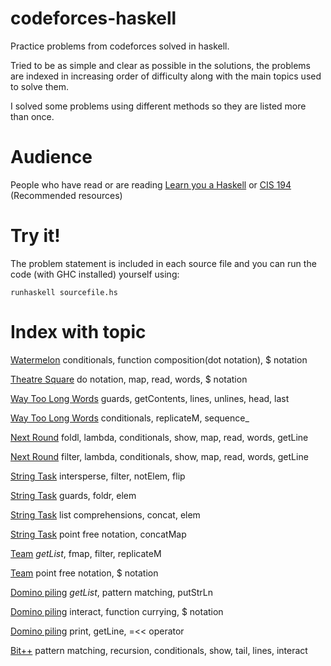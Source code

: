 # codeforces-haskell
Practice problems from codeforces solved in haskell.

Tried to be as simple and clear as possible in the solutions, the problems are indexed in increasing order of difficulty along with the main topics used to solve them.

I solved some problems using different methods so they are listed more than once.

# Audience
People who have read or are reading [Learn you a Haskell](http://learnyouahaskell.com/) or [CIS 194](https://www.seas.upenn.edu/~cis194/spring13/lectures.html) (Recommended resources)

# Try it!
The problem statement is included in each source file and you can run the code (with GHC installed) yourself using:
```
runhaskell sourcefile.hs
```

# Index with topic
[Watermelon](src/watermelon.hs) conditionals, function composition(dot notation), $ notation

[Theatre Square](src/theatresquare.hs) do notation, map, read, words, $ notation

[Way Too Long Words](src/waytoolongwords.hs) guards, getContents, lines, unlines, head, last

[Way Too Long Words](src/waytoolongwords_.hs) conditionals, replicateM, sequence_

[Next Round](src/nextround.hs) foldl, lambda, conditionals, show, map, read, words, getLine

[Next Round](src/nextround_.hs) filter, lambda, conditionals, show, map, read, words, getLine

[String Task](src/stringtask.hs) intersperse, filter, notElem, flip

[String Task](src/stringtask_.hs) guards, foldr, elem

[String Task](src/stringtask__.hs) list comprehensions, concat, elem

[String Task](src/stringtask___.hs) point free notation, concatMap

[Team](src/team.hs) *getList*, fmap, filter, replicateM

[Team](src/team_.hs) point free notation, $ notation

[Domino piling](src/dominopiling.hs) *getList*, pattern matching, putStrLn

[Domino piling](src/dominopiling_.hs) interact, function currying, $ notation

[Domino piling](src/dominopiling__.hs) print, getLine, =<< operator

[Bit++](src/bitpp.hs) pattern matching, recursion, conditionals, show, tail, lines, interact

